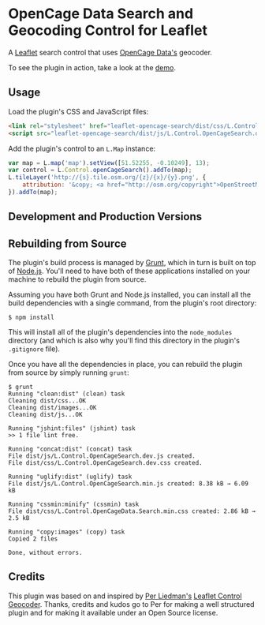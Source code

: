 # OpenCage Data Search and Geocoding Control for Leaflet

A [Leaflet](http://leafletjs.com/) search control that uses [OpenCage Data's](http://www.opencagedata.com/)
geocoder.

To see the plugin in action, take a look at the [demo](http://opencagedata.com/geocoder/demo).

## Usage

Load the plugin's CSS and JavaScript files:

```HTML
<link rel="stylesheet" href="leaflet-opencage-search/dist/css/L.Control.OpenCageSearch.dev.css" />
<script src="leaflet-opencage-search/dist/js/L.Control.OpenCageSearch.dev.js"></script>
```

Add the plugin's control to an `L.Map` instance:

```javascript
var map = L.map('map').setView([51.52255, -0.10249], 13);
var control = L.Control.openCageSearch().addTo(map);
L.tileLayer('http://{s}.tile.osm.org/{z}/{x}/{y}.png', {
	attribution: '&copy; <a href="http://osm.org/copyright">OpenStreetMap</a> contributors'
}).addTo(map);

```

## Development and Production Versions

## Rebuilding from Source

The plugin's build process is managed by [Grunt](http://gruntjs.com/installing-grunt),
which in turn is built on top of [Node.js](http://nodejs.org/). You'll need to have
both of these applications installed on your machine to rebuild the plugin from source.

Assuming you have both Grunt and Node.js installed, you can install all the build
dependencies with a single command, from the plugin's root directory:

```shell
$ npm install
```

This will install all of the plugin's dependencies into the `node_modules` directory
(and which is also why you'll find this directory in the plugin's `.gitignore` file).

Once you have all the dependencies in place, you can rebuild the plugin from source
by simply running `grunt`:

```shell
$ grunt
Running "clean:dist" (clean) task
Cleaning dist/css...OK
Cleaning dist/images...OK
Cleaning dist/js...OK

Running "jshint:files" (jshint) task
>> 1 file lint free.

Running "concat:dist" (concat) task
File dist/js/L.Control.OpenCageSearch.dev.js created.
File dist/css/L.Control.OpenCageSearch.dev.css created.

Running "uglify:dist" (uglify) task
File dist/js/L.Control.OpenCageSearch.min.js created: 8.38 kB → 6.09 kB

Running "cssmin:minify" (cssmin) task
File dist/css/L.Control.OpenCageData.Search.min.css created: 2.86 kB → 2.5 kB

Running "copy:images" (copy) task
Copied 2 files

Done, without errors.
```

## Credits

This plugin was based on and inspired by [Per Liedman's](https://github.com/perliedman) [Leaflet Control Geocoder](https://github.com/perliedman/leaflet-control-geocoder).
Thanks, credits and kudos go to Per for making a well structured plugin and for
making it available under an Open Source license.

